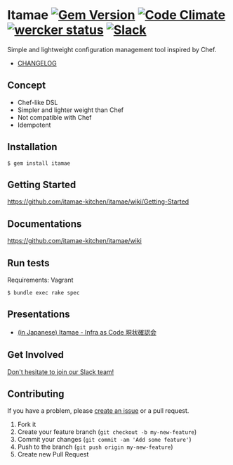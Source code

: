 # Itamae [![Gem Version](https://badge.fury.io/rb/itamae.svg)](http://badge.fury.io/rb/itamae) [![Code Climate](https://codeclimate.com/github/ryotarai/itamae/badges/gpa.svg)](https://codeclimate.com/github/ryotarai/itamae) [![wercker status](https://app.wercker.com/status/3e7be3b982d3671940a07e3ef45d9f5f/s/master "wercker status")](https://app.wercker.com/project/bykey/3e7be3b982d3671940a07e3ef45d9f5f) [![Slack](https://img.shields.io/badge/slack-join-blue.svg)](https://itamae-slackin.herokuapp.com/)

Simple and lightweight configuration management tool inspired by Chef.

- [CHANGELOG](https://github.com/itamae-kitchen/itamae/blob/master/CHANGELOG.md)

## Concept

- Chef-like DSL
- Simpler and lighter weight than Chef
- Not compatible with Chef
- Idempotent

## Installation

```
$ gem install itamae
```

## Getting Started

https://github.com/itamae-kitchen/itamae/wiki/Getting-Started

## Documentations

https://github.com/itamae-kitchen/itamae/wiki

## Run tests

Requirements: Vagrant

```
$ bundle exec rake spec
```

## Presentations

- [(in Japanese) Itamae - Infra as Code 現状確認会](https://speakerdeck.com/ryotarai/itamae-infra-as-code-xian-zhuang-que-ren-hui)

## Get Involved

[Don't hesitate to join our Slack team!](https://itamae-slackin.herokuapp.com/)

## Contributing

If you have a problem, please [create an issue](https://github.com/ryotarai/itamae/issues/new) or a pull request.

1. Fork it
2. Create your feature branch (`git checkout -b my-new-feature`)
3. Commit your changes (`git commit -am 'Add some feature'`)
4. Push to the branch (`git push origin my-new-feature`)
5. Create new Pull Request

